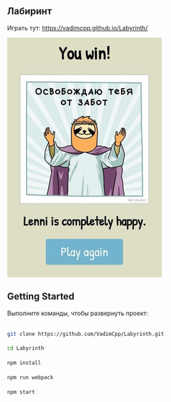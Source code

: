 ## Лабиринт ##

Играть тут:
https://vadimcpp.github.io/Labyrinth/

![screen](https://github.com/VadimCpp/Labyrinth/blob/master/screen.jpg)


## Getting Started ###

Выполните команды, чтобы развернуть проект:

``` bash

git clone https://github.com/VadimCpp/Labyrinth.git

cd Labyrinth

npm install

npm run webpack

npm start

```

